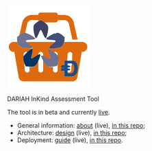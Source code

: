 ![inkind](https://raw.githubusercontent.com/Dans-labs/dariah/master/static/images/inkind_logo.png)

DARIAH InKind Assessment Tool

The tool is in beta and currently [live](https://dariah-beta.dans.knaw.nl/).

* General information:
  [about](https://dariah-beta.dans.knaw.nl/doc/about) (live), 
  [in this repo](https://github.com/Dans-labs/dariah/blob/master/client/src/js/helpers/mdText.js);
* Architecture:
  [design](https://dariah-beta.dans.knaw.nl/doc/design) (live), 
  [in this repo](https://github.com/Dans-labs/dariah/blob/master/static/docs/design.pdf);
* Deployment:
  [guide](https://dariah-beta.dans.knaw.nl/doc/deploy) (live), 
  [in this repo](https://github.com/Dans-labs/dariah/blob/master/client/src/js/helpers/mdText.js).


